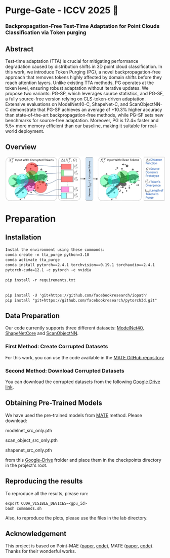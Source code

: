 <h1>Purge-Gate - ICCV 2025 🎉 </h1>
<h3>Backpropagation-Free Test-Time Adaptation for Point Clouds Classification via Token purging</h3>

## Abstract

Test-time adaptation (TTA) is crucial for mitigating performance degradation caused by distribution shifts in 3D point cloud classification. In this work, we introduce Token Purging (PG), a novel backpropagation-free approach that removes tokens highly affected by domain shifts before they reach attention layers. Unlike existing TTA methods, PG operates at the token level, ensuring robust adaptation without iterative updates. We propose two variants: PG-SP, which leverages source statistics, and PG-SF, a fully source-free version relying on CLS-token-driven adaptation. Extensive evaluations on ModelNet40-C, ShapeNet-C, and ScanObjectNN-C demonstrate that PG-SP achieves an average of +10.3% higher accuracy than state-of-the-art backpropagation-free methods, while PG-SF sets new benchmarks for source-free adaptation. Moreover, PG is 12.4× faster and 5.5× more memory efficient than our baseline, making it suitable for real-world deployment.




## Overview

<div  align="center">    
 <img src="./paper_fig/main_fig.jpg"align=center />
</div>




# Preparation

## Installation
```
Instal the environment using these commonds:
conda create -n tta_purge python=3.10
conda activate tta_purge
conda install pytorch==2.4.1 torchvision==0.19.1 torchaudio==2.4.1 pytorch-cuda=12.1 -c pytorch -c nvidia

pip install -r requirements.txt


pip install -U 'git+https://github.com/facebookresearch/iopath'
pip install "git+https://github.com/facebookresearch/pytorch3d.git"
```

## Data Preparation
Our code currently supports three different datasets: [ModelNet40](https://arxiv.org/abs/1406.5670), [ShapeNetCore](https://arxiv.org/abs/1512.03012) and [ScanObjectNN](https://arxiv.org/abs/1908.04616).

### First Method: Create Corrupted Datasets 
For this work, you can use the code available in the [MATE GitHub repository](https://github.com/jmiemirza/MATE/tree/master)
  

### Second  Method: Download Corrupted Datasets 
You can download the corrupted datasets from the following [Google Drive link](https://drive.google.com/drive/folders/1v2VP-K0x0TIsPjpmJox6j-CgVPMLhe6Q?usp=sharing).


## Obtaining Pre-Trained Models
We have used the pre-trained models from [MATE](https://github.com/jmiemirza/MATE) method. Please download:

modelnet_src_only.pth

scan_object_src_only.pth

shapenet_src_only.pth

from 
this [Google-Drive](https://drive.google.com/drive/folders/1TR46XXp63rtKxH5ufdbfI-X0ZXx8MyKm) frolder and place them in the checkpoints directory in the project's root.



## Reproducing the results
To reproduce all the results, please run:
```
export CUDA_VISIBLE_DEVICES=<gpu_id>
bash commands.sh
```
Also, to reproduce the plots, please use the files in the lab directory.
## Acknowledgement

This project is based on Point-MAE ([paper](https://arxiv.org/abs/2203.06604), [code](https://github.com/Pang-Yatian/Point-MAE)), MATE ([paper](https://arxiv.org/pdf/2211.11432), [code](https://github.com/jmiemirza/MATE/tree/master)). Thanks for their wonderful works.


